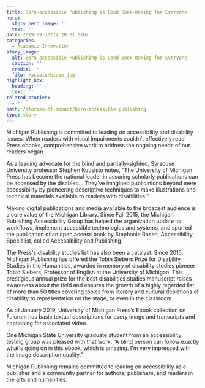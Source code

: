 ```yaml
---
title: Born-accessible Publishing is Good Book-making for Everyone
hero:
  story_hero_image: ''
  text: ''
date: 2019-09-20T14:20:01.016Z
categories:
  - Academic Innovation
story_image:
  alt: Born-accessible Publishing is Good Book-making for Everyone
  caption: ''
  credit: ''
  file: /assets/bideo.jpg
highlight_box:
  heading: ''
  text: ''
related_stories:
  - ''
path: /stories-of-impact/born-accessible-publishing
type: story
---
```

Michigan Publishing is committed to leading on accessibility and disability issues. When readers with visual impairments couldn’t effectively read Press ebooks, comprehensive work to address the ongoing needs of our readers began.

As a leading advocate for the blind and partially-sighted, Syracuse University professor Stephen Kuusisto notes, “The University of Michigan Press has become the national leader in assuring scholarly publications can be accessed by the disabled….They’ve imagined publications beyond mere accessibility by pioneering descriptive techniques to make illustrations and technical materials available to readers with disabilities.”

Making digital publications and media available to the broadest audience is a core value of the Michigan Library. Since Fall 2015, the Michigan Publishing Accessibility Group has helped the organization update its workflows, implement accessible technologies and systems, and spurred the publication of an open access book by Stephanie Rosen, Accessibility Specialist, called Accessibility and Publishing.

The Press's disability studies list has also been a catalyst. Since 2015, Michigan Publishing has offered the Tobin Siebers Prize for Disability Studies in the Humanities, awarded in memory of disability studies pioneer Tobin Siebers, Professor of English at the University of Michigan. This prestigious annual prize for the best disabilities studies manuscript raises awareness about the field and ensures the growth of a highly regarded list of more than 50 titles covering topics from literary and cultural depictions of disability to representation on the stage, or even in the classroom.

As of January 2019, University of Michigan Press’s Ebook collection on Fulcrum has basic textual descriptions for every image and transcripts and captioning for associated video.

One Michigan State University graduate student from an accessibility testing group was pleased with that work. “A blind person can follow exactly what's going on in this ebook, which is amazing. I'm very impressed with the image description quality."

Michigan Publishing remains committed to leading on accessibility as a publisher and a community partner for authors, publishers, and readers in the arts and humanities.
